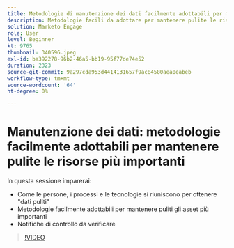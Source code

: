 ```yaml
---
title: Metodologie di manutenzione dei dati facilmente adottabili per mantenere pulite le risorse più importanti
description: Metodologie facili da adottare per mantenere pulite le risorse più importanti
solution: Marketo Engage
role: User
level: Beginner
kt: 9765
thumbnail: 340596.jpeg
exl-id: ba392278-96b2-46a5-bb19-95f77de74e52
duration: 2323
source-git-commit: 9a297cda953d4414131657f9ac84580aea0eabeb
workflow-type: tm+mt
source-wordcount: '64'
ht-degree: 0%

---
```


# Manutenzione dei dati: metodologie facilmente adottabili per mantenere pulite le risorse più importanti

In questa sessione imparerai:

* Come le persone, i processi e le tecnologie si riuniscono per ottenere &quot;dati puliti&quot;
* Metodologie facilmente adottabili per mantenere puliti gli asset più importanti
* Notifiche di controllo da verificare

>[!VIDEO](https://video.tv.adobe.com/v/340596/?quality=12&learn=on)
